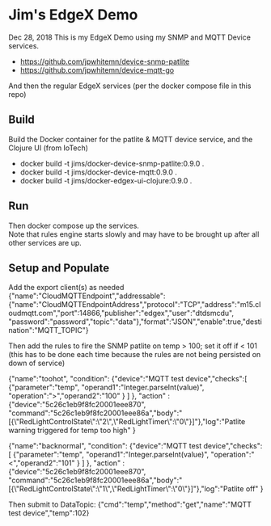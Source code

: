 Jim's EdgeX Demo
================
Dec 28, 2018
This is my EdgeX Demo using my SNMP and MQTT Device services.

- https://github.com/jpwhitemn/device-snmp-patlite
- https://github.com/jpwhitemn/device-mqtt-go

And then the regular EdgeX services (per the docker compose file in this repo)

Build
-----
Build the Docker container for the patlite & MQTT device service, and the Clojure UI (from IoTech)

- docker build -t jims/docker-device-snmp-patlite:0.9.0 .
- docker build -t jims/docker-device-mqtt:0.9.0 .
- docker build -t jims/docker-edgex-ui-clojure:0.9.0 .

Run
---
Then docker compose up the services.  
Note that rules engine starts slowly and may have to be brought up after all other services are up.

Setup and Populate
------------------
Add the export client(s) as needed
{"name":"CloudMQTTEndpoint","addressable":{"name":"CloudMQTTEndpointAddress","protocol":"TCP","address":"m15.cloudmqtt.com","port":14866,"publisher":"edgex","user":"dtdsmcdu", "password":"password","topic":"data"},"format":"JSON","enable":true,"destination":"MQTT_TOPIC"}

Then add the rules to fire the SNMP patlite on temp > 100; set it off if < 101 (this has to be done each time because the rules are not being persisted on down of service)

{"name":"toohot", "condition": {"device":"MQTT test device","checks":[ {"parameter":"temp", "operand1":"Integer.parseInt(value)", "operation":">","operand2":"100" } ] }, "action" : {"device":"5c26c1eb9f8fc20001eee870", "command":"5c26c1eb9f8fc20001eee86a","body":"[{\\\"RedLightControlState\\\":\\\"2\\\",\\\"RedLightTimer\\\":\\\"0\\\"}]"},"log":"Patlite warning triggered for temp too high" }

{"name":"backnormal", "condition": {"device":"MQTT test device","checks":[ {"parameter":"temp", "operand1":"Integer.parseInt(value)", "operation":"<","operand2":"101" } ] }, "action" : {"device":"5c26c1eb9f8fc20001eee870", "command":"5c26c1eb9f8fc20001eee86a","body":"[{\\\"RedLightControlState\\\":\\\"1\\\",\\\"RedLightTimer\\\":\\\"0\\\"}]"},"log":"Patlite off" }

Then submit to DataTopic: {"cmd":"temp","method":"get","name":"MQTT test device","temp":102}

